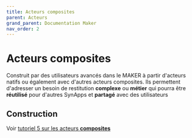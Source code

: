```yaml
---
title: Acteurs composites
parent: Acteurs
grand_parent: Documentation Maker
nav_order: 2
---
```


# Acteurs composites

Construit par des utilisateurs avancés dans le MAKER à partir d'acteurs natifs ou également avec d'autres acteurs composites. Ils permettent d'adresser un besoin de restitution **complexe** ou **métier** qui pourra être **réutilisé** pour d'autres SynApps et **partagé** avec des utilisateurs

## Construction

Voir [tutoriel 5 sur les acteurs **composites**](../tutos/tuto05/index.md)

